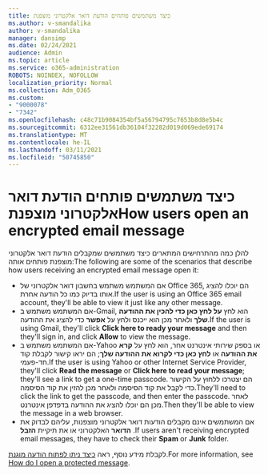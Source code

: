 ```yaml
---
title: כיצד משתמשים פותחים הודעת דואר אלקטרוני מוצפנת
ms.author: v-smandalika
author: v-smandalika
manager: dansimp
ms.date: 02/24/2021
audience: Admin
ms.topic: article
ms.service: o365-administration
ROBOTS: NOINDEX, NOFOLLOW
localization_priority: Normal
ms.collection: Adm_O365
ms.custom:
- "9000078"
- "7342"
ms.openlocfilehash: c48c71b9084354bf5a56794795c7653b8d8e5b4c
ms.sourcegitcommit: 6312ee31561db36104f32282d019d069ede69174
ms.translationtype: MT
ms.contentlocale: he-IL
ms.lasthandoff: 03/11/2021
ms.locfileid: "50745850"
---
```

# <a name="how-users-open-an-encrypted-email-message"></a><span data-ttu-id="47629-102">כיצד משתמשים פותחים הודעת דואר אלקטרוני מוצפנת</span><span class="sxs-lookup"><span data-stu-id="47629-102">How users open an encrypted email message</span></span>

<span data-ttu-id="47629-103">להלן כמה מהתרחישים המתארים כיצד משתמשים שמקבלים הודעת דואר אלקטרוני מוצפנת פותחים אותה:</span><span class="sxs-lookup"><span data-stu-id="47629-103">The following are some of the scenarios that describe how users receiving an encrypted email message open it:</span></span>

- <span data-ttu-id="47629-104">אם המשתמש משתמש בחשבון דואר אלקטרוני של Office 365, הם יוכלו להציג אותו בדיוק כמו כל הודעה אחרת.</span><span class="sxs-lookup"><span data-stu-id="47629-104">If the user is using an Office 365 email account, they'll be able to view it just like any other message.</span></span>
- <span data-ttu-id="47629-105">אם המשתמש משתמש ב-Gmail, הוא לחץ **על לחץ כאן כדי להכין את ההודעה שלך** ולאחר מכן הוא ייכנס ולחץ על **אפשר** כדי להציג את ההודעה.</span><span class="sxs-lookup"><span data-stu-id="47629-105">If the user is using Gmail, they'll click **Click here to ready your message** and then they'll sign in, and click **Allow** to view the message.</span></span>
- <span data-ttu-id="47629-106">אם המשתמש משתמש ב-Yahoo או בספק שירותי אינטרנט אחר, הוא לחץ על **קרא את ההודעה** או **לחץ כאן כדי לקרוא את ההודעה שלך**; הם יראו קישור לקבלת קוד חד-פעמי.</span><span class="sxs-lookup"><span data-stu-id="47629-106">If the user is using Yahoo or other Internet Service Provider, they'll click **Read the message** or **Click here to read your message**; they'll see a link to get a one-time passcode.</span></span> <span data-ttu-id="47629-107">הם יצטרכו ללחוץ על הקישור כדי לקבל את קוד הסיסמה ולאחר מכן להזין את קוד הסיסמה.</span><span class="sxs-lookup"><span data-stu-id="47629-107">They'll need to click the link to get the passcode, and then enter the passcode.</span></span> <span data-ttu-id="47629-108">לאחר מכן הם יוכלו להציג את ההודעה בדפדפן אינטרנט.</span><span class="sxs-lookup"><span data-stu-id="47629-108">Then they'll be able to view the message in a web browser.</span></span>
- <span data-ttu-id="47629-109">אם המשתמשים אינם מקבלים הודעות דואר אלקטרוני מוצפנות, עליהם לבדוק את **הדואר** האלקטרוני או את תיקיית **הזבל** .</span><span class="sxs-lookup"><span data-stu-id="47629-109">If users aren't receiving encrypted email messages, they have to check their **Spam** or **Junk** folder.</span></span>

<span data-ttu-id="47629-110">לקבלת מידע נוסף, ראה [כיצד ניתן לפתוח הודעה מוגנת](https://support.microsoft.com/topic/how-do-i-open-a-protected-message-1157a286-8ecc-4b1e-ac43-2a608fbf3098).</span><span class="sxs-lookup"><span data-stu-id="47629-110">For more information, see [How do I open a protected message](https://support.microsoft.com/topic/how-do-i-open-a-protected-message-1157a286-8ecc-4b1e-ac43-2a608fbf3098).</span></span>